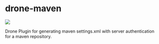 # drone-maven

[![](https://images.microbadger.com/badges/image/dheerajkhardwal/drone-maven.svg)](https://microbadger.com/images/dheerajkhardwal/drone-maven "Get your own image badge on microbadger.com")

Drone Plugin for generating maven settings.xml with server authentication for a maven repository.
